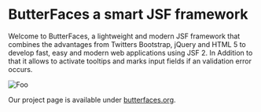 # ButterFaces a smart JSF framework
Welcome to ButterFaces, a lightweight and modern JSF framework that combines the advantages from Twitters Bootstrap, jQuery and HTML 5 to develop fast, easy and modern web applications using JSF 2.
In Addition to that it allows to activate tooltips and marks input fields if an validation error occurs.

![Foo](https://bytebucket.org/butterfaces/butterfaces/raw/9870966fb3c4c093f8c07e4b49979802001502b4/showcase.png)

Our project page is available under [butterfaces.org](http://www.butterfaces.org/).